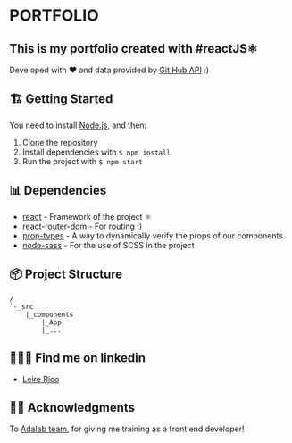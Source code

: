 # PORTFOLIO
## This is my portfolio created with #reactJS⚛

Developed with ❤️ and data provided by [Git Hub API](http:...) :)

## 🏗 Getting Started

You need to install [Node.js](https://nodejs.org/), and then:
1. Clone the repository
2. Install dependencies with `$ npm install`
3. Run the project with `$ npm start`


## 📊 Dependencies

* [react](https://www.npmjs.com/package/react) - Framework of the project ⚛ 
* [react-router-dom](https://www.npmjs.com/package/react-router-dom) - For routing :)
* [prop-types](https://www.npmjs.com/package/prop-types) - A way to dynamically verify the props of our components
* [node-sass](https://www.npmjs.com/package/node-sass) - For the use of SCSS in the project 

## 📦 Project Structure
```
/
`-_src
    |_components
        |_App
        |_...
```

## 👩🏻‍💻 Find me on linkedin 
* [Leire Rico](https://www.linkedin.com/in/leirerico/)

## 🙏🏿 Acknowledgments 

To [Adalab team](https://github.com/adalab), for giving me training as a front end developer!